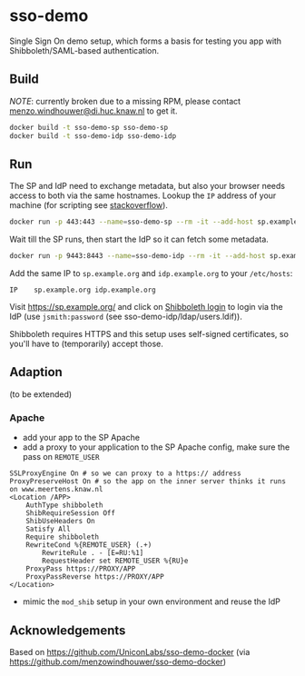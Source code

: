 # sso-demo
Single Sign On demo setup, which forms a basis for testing you app with Shibboleth/SAML-based authentication.

## Build

*NOTE*: currently broken due to a missing RPM, please contact menzo.windhouwer@di.huc.knaw.nl to get it.

```sh
docker build -t sso-demo-sp sso-demo-sp
docker build -t sso-demo-idp sso-demo-idp
```

## Run
The SP and IdP need to exchange metadata, but also your browser needs access to both via the same hostnames. Lookup the `IP` address of your machine (for scripting see [stackoverflow](https://stackoverflow.com/questions/13322485/how-to-get-the-primary-ip-address-of-the-local-machine-on-linux-and-os-x)).

```sh
docker run -p 443:443 --name=sso-demo-sp --rm -it --add-host sp.example.org:IP --add-host idp.example.org:IP sso-demo-sp
```

Wait till the SP runs, then start the IdP so it can fetch some metadata.

```sh
docker run -p 9443:8443 --name=sso-demo-idp --rm -it --add-host sp.example.org:IP --add-host idp.example.org:IP sso-demo-idp
```

Add the same IP to `sp.example.org` and `idp.example.org` to your `/etc/hosts`:

```
IP    sp.example.org idp.example.org
```

Visit https://sp.example.org/ and click on [Shibboleth login](https://sp.example.org/Shibboleth.sso/Login?target=https://sp.example.org/index.php) to login via the IdP (use `jsmith:password` (see sso-demo-idp/ldap/users.ldif)).

Shibboleth requires HTTPS and this setup uses self-signed certificates, so you'll have to (temporarily) accept those.

## Adaption

(to be extended)

### Apache

- add your app to the SP Apache
- add a proxy to your application to the SP Apache config, make sure the pass on `REMOTE_USER`
```
SSLProxyEngine On # so we can proxy to a https:// address
ProxyPreserveHost On # so the app on the inner server thinks it runs on www.meertens.knaw.nl
<Location /APP>
    AuthType shibboleth
    ShibRequireSession Off
    ShibUseHeaders On
    Satisfy All
    Require shibboleth
    RewriteCond %{REMOTE_USER} (.+)
        RewriteRule . - [E=RU:%1]
        RequestHeader set REMOTE_USER %{RU}e
    ProxyPass https://PROXY/APP
    ProxyPassReverse https://PROXY/APP
</Location>

```
- mimic the `mod_shib` setup in your own environment and reuse the IdP

## Acknowledgements

Based on https://github.com/UniconLabs/sso-demo-docker (via https://github.com/menzowindhouwer/sso-demo-docker)
